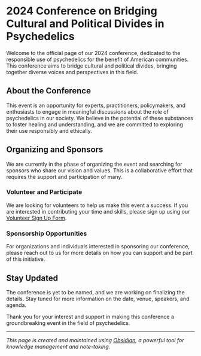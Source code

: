 
# 2024 Conference on Bridging Cultural and Political Divides in Psychedelics

Welcome to the official page of our 2024 conference, dedicated to the responsible use of psychedelics for the benefit of American communities. This conference aims to bridge cultural and political divides, bringing together diverse voices and perspectives in this field.

## About the Conference

This event is an opportunity for experts, practitioners, policymakers, and enthusiasts to engage in meaningful discussions about the role of psychedelics in our society. We believe in the potential of these substances to foster healing and understanding, and we are committed to exploring their use responsibly and ethically.

## Organizing and Sponsors

We are currently in the phase of organizing the event and searching for sponsors who share our vision and values. This is a collaborative effort that requires the support and participation of many.

### Volunteer and Participate

We are looking for volunteers to help us make this event a success. If you are interested in contributing your time and skills, please sign up using our [Volunteer Sign Up Form](#).

### Sponsorship Opportunities

For organizations and individuals interested in sponsoring our conference, please reach out to us for more details on how you can support and be part of this initiative.

## Stay Updated

The conference is yet to be named, and we are working on finalizing the details. Stay tuned for more information on the date, venue, speakers, and agenda.

Thank you for your interest and support in making this conference a groundbreaking event in the field of psychedelics.

---

_This page is created and maintained using [Obsidian](https://obsidian.md/), a powerful tool for knowledge management and note-taking._
